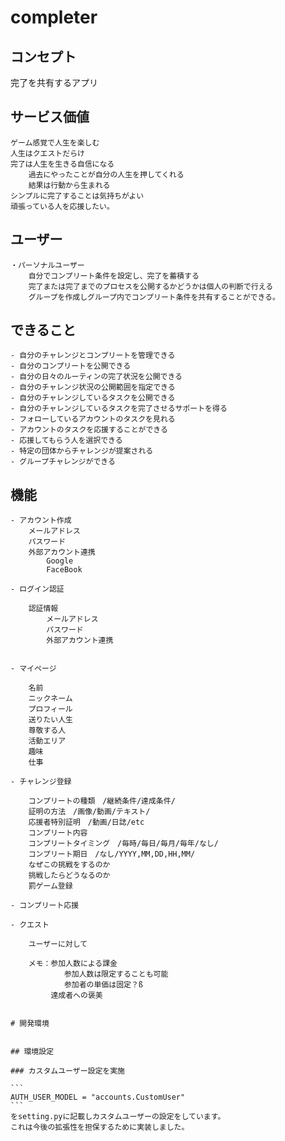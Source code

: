 # completer

## コンセプト

完了を共有するアプリ

## サービス価値

    ゲーム感覚で人生を楽しむ
    人生はクエストだらけ
    完了は人生を生きる自信になる
        過去にやったことが自分の人生を押してくれる
        結果は行動から生まれる
    シンプルに完了することは気持ちがよい
    頑張っている人を応援したい。

## ユーザー

    ・パーソナルユーザー
        自分でコンプリート条件を設定し、完了を蓄積する
        完了または完了までのプロセスを公開するかどうかは個人の判断で行える
        グループを作成しグループ内でコンプリート条件を共有することができる。


## できること

    - 自分のチャレンジとコンプリートを管理できる
    - 自分のコンプリートを公開できる
    - 自分の日々のルーティンの完了状況を公開できる
    - 自分のチャレンジ状況の公開範囲を指定できる
    - 自分のチャレンジしているタスクを公開できる
    - 自分のチャレンジしているタスクを完了させるサポートを得る
    - フォローしているアカウントのタスクを見れる
    - アカウントのタスクを応援することができる
    - 応援してもらう人を選択できる
    - 特定の団体からチャレンジが提案される
    - グループチャレンジができる
    

## 機能

    - アカウント作成
        メールアドレス
        パスワード
        外部アカウント連携
            Google
            FaceBook
    
    - ログイン認証

        認証情報
            メールアドレス
            パスワード
            外部アカウント連携
        

    - マイページ

        名前
        ニックネーム
        プロフィール
        送りたい人生
        尊敬する人
        活動エリア
        趣味
        仕事

    - チャレンジ登録

        コンプリートの種類　/継続条件/達成条件/
        証明の方法　/画像/動画/テキスト/
        応援者特別証明　/動画/日誌/etc
        コンプリート内容
        コンプリートタイミング　/毎時/毎日/毎月/毎年/なし/ 
        コンプリート期日　/なし/YYYY,MM,DD,HH,MM/
        なぜこの挑戦をするのか
        挑戦したらどうなるのか
        罰ゲーム登録　

    - コンプリート応援

    - クエスト

        ユーザーに対して

        メモ：参加人数による課金
                参加人数は限定することも可能
                参加者の単価は固定？ß
             達成者への褒美


    # 開発環境


    ## 環境設定

    ### カスタムユーザー設定を実施

    ```
    AUTH_USER_MODEL = "accounts.CustomUser"
    ```
    をsetting.pyに記載しカスタムユーザーの設定をしています。
    これは今後の拡張性を担保するために実装しました。  


